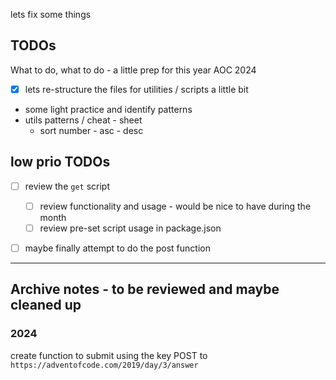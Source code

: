 lets fix some things

## TODOs
What to do, what to do - a little prep for this year AOC 2024
- [x] lets re-structure the files for utilities / scripts a little bit
- some light practice and identify patterns 
- utils patterns / cheat - sheet
  - sort number - asc - desc

## low prio TODOs
- [ ] review the `get` script
  - [ ] review functionality and usage - would be nice to have during the month
  - [ ] review pre-set script usage in package.json
- [ ] maybe finally attempt to do the post function


---
## Archive notes - to be reviewed and maybe cleaned up

### 2024
create function to submit using the key
POST to `https://adventofcode.com/2019/day/3/answer`

